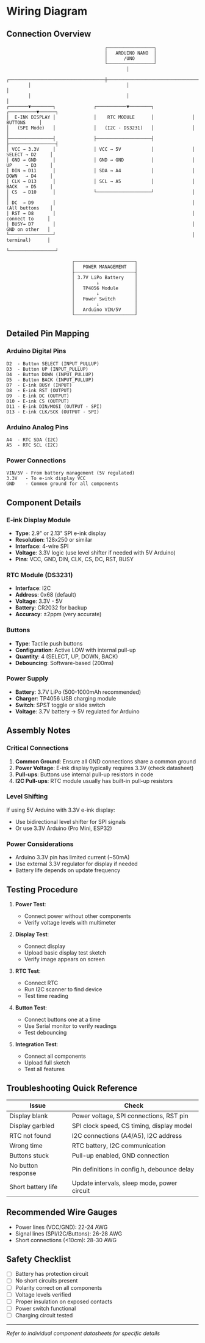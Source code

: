# Wiring Diagram

## Connection Overview

```
                                    ┌─────────────────┐
                                    │   ARDUINO NANO  │
                                    │      /UNO       │
                                    └─────────────────┘
                                            │
        ┌───────────────────────────────────┼───────────────────────────────────┐
        │                                   │                                   │
        │                                   │                                   │
┌───────▼────────┐              ┌───────────▼────────┐              ┌──────────▼──────┐
│  E-INK DISPLAY │              │    RTC MODULE      │              │     BUTTONS     │
│   (SPI Mode)   │              │   (I2C - DS3231)   │              │                 │
├────────────────┤              ├────────────────────┤              ├─────────────────┤
│ VCC → 3.3V     │              │ VCC → 5V           │              │ SELECT → D2     │
│ GND → GND      │              │ GND → GND          │              │ UP     → D3     │
│ DIN → D11      │              │ SDA → A4           │              │ DOWN   → D4     │
│ CLK → D13      │              │ SCL → A5           │              │ BACK   → D5     │
│ CS  → D10      │              └────────────────────┘              │                 │
│ DC  → D9       │                                                  │ (All buttons    │
│ RST → D8       │                                                  │  connect to     │
│ BUSY→ D7       │                                                  │  GND on other   │
└────────────────┘                                                  │  terminal)      │
                                                                    └─────────────────┘

                        ┌──────────────────────┐
                        │   POWER MANAGEMENT   │
                        ├──────────────────────┤
                        │ 3.7V LiPo Battery    │
                        │        ↓             │
                        │   TP4056 Module      │
                        │        ↓             │
                        │   Power Switch       │
                        │        ↓             │
                        │   Arduino VIN/5V     │
                        └──────────────────────┘
```

## Detailed Pin Mapping

### Arduino Digital Pins
```
D2  - Button SELECT (INPUT_PULLUP)
D3  - Button UP (INPUT_PULLUP)
D4  - Button DOWN (INPUT_PULLUP)
D5  - Button BACK (INPUT_PULLUP)
D7  - E-ink BUSY (INPUT)
D8  - E-ink RST (OUTPUT)
D9  - E-ink DC (OUTPUT)
D10 - E-ink CS (OUTPUT)
D11 - E-ink DIN/MOSI (OUTPUT - SPI)
D13 - E-ink CLK/SCK (OUTPUT - SPI)
```

### Arduino Analog Pins
```
A4  - RTC SDA (I2C)
A5  - RTC SCL (I2C)
```

### Power Connections
```
VIN/5V - From battery management (5V regulated)
3.3V   - To e-ink display VCC
GND    - Common ground for all components
```

## Component Details

### E-ink Display Module
- **Type**: 2.9" or 2.13" SPI e-ink display
- **Resolution**: 128x250 or similar
- **Interface**: 4-wire SPI
- **Voltage**: 3.3V logic (use level shifter if needed with 5V Arduino)
- **Pins**: VCC, GND, DIN, CLK, CS, DC, RST, BUSY

### RTC Module (DS3231)
- **Interface**: I2C
- **Address**: 0x68 (default)
- **Voltage**: 3.3V - 5V
- **Battery**: CR2032 for backup
- **Accuracy**: ±2ppm (very accurate)

### Buttons
- **Type**: Tactile push buttons
- **Configuration**: Active LOW with internal pull-up
- **Quantity**: 4 (SELECT, UP, DOWN, BACK)
- **Debouncing**: Software-based (200ms)

### Power Supply
- **Battery**: 3.7V LiPo (500-1000mAh recommended)
- **Charger**: TP4056 USB charging module
- **Switch**: SPST toggle or slide switch
- **Voltage**: 3.7V battery → 5V regulated for Arduino

## Assembly Notes

### Critical Connections
1. **Common Ground**: Ensure all GND connections share a common ground
2. **Power Voltage**: E-ink display typically requires 3.3V (check datasheet)
3. **Pull-ups**: Buttons use internal pull-up resistors in code
4. **I2C Pull-ups**: RTC module usually has built-in pull-up resistors

### Level Shifting
If using 5V Arduino with 3.3V e-ink display:
- Use bidirectional level shifter for SPI signals
- Or use 3.3V Arduino (Pro Mini, ESP32)

### Power Considerations
- Arduino 3.3V pin has limited current (~50mA)
- Use external 3.3V regulator for display if needed
- Battery life depends on update frequency

## Testing Procedure

1. **Power Test**: 
   - Connect power without other components
   - Verify voltage levels with multimeter

2. **Display Test**:
   - Connect display
   - Upload basic display test sketch
   - Verify image appears on screen

3. **RTC Test**:
   - Connect RTC
   - Run I2C scanner to find device
   - Test time reading

4. **Button Test**:
   - Connect buttons one at a time
   - Use Serial monitor to verify readings
   - Test debouncing

5. **Integration Test**:
   - Connect all components
   - Upload full sketch
   - Test all features

## Troubleshooting Quick Reference

| Issue | Check |
|-------|-------|
| Display blank | Power voltage, SPI connections, RST pin |
| Display garbled | SPI clock speed, CS timing, display model |
| RTC not found | I2C connections (A4/A5), I2C address |
| Wrong time | RTC battery, I2C communication |
| Buttons stuck | Pull-up enabled, GND connection |
| No button response | Pin definitions in config.h, debounce delay |
| Short battery life | Update intervals, sleep mode, power circuit |

## Recommended Wire Gauges

- Power lines (VCC/GND): 22-24 AWG
- Signal lines (SPI/I2C/Buttons): 26-28 AWG
- Short connections (<10cm): 28-30 AWG

## Safety Checklist

- [ ] Battery has protection circuit
- [ ] No short circuits present
- [ ] Polarity correct on all components
- [ ] Voltage levels verified
- [ ] Proper insulation on exposed contacts
- [ ] Power switch functional
- [ ] Charging circuit tested

---

*Refer to individual component datasheets for specific details*
